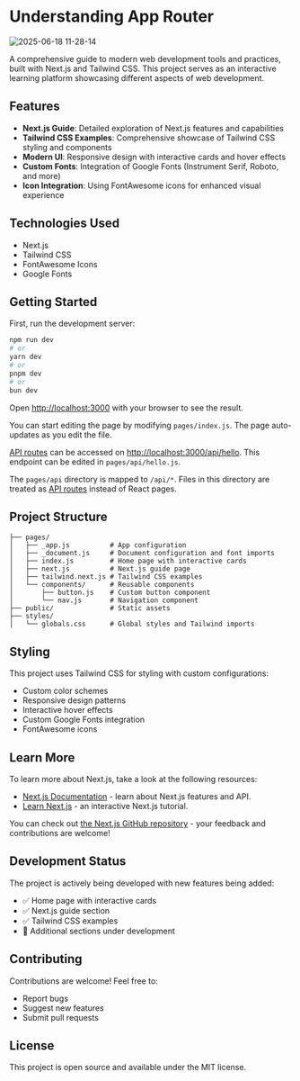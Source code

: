 

# Understanding App Router
![2025-06-18 11-28-14](https://github.com/user-attachments/assets/2c5b069e-c1c5-422d-9c89-034c125fd286)

A comprehensive guide to modern web development tools and practices, built with Next.js and Tailwind CSS. This project serves as an interactive learning platform showcasing different aspects of web development.

## Features

- **Next.js Guide**: Detailed exploration of Next.js features and capabilities
- **Tailwind CSS Examples**: Comprehensive showcase of Tailwind CSS styling and components
- **Modern UI**: Responsive design with interactive cards and hover effects
- **Custom Fonts**: Integration of Google Fonts (Instrument Serif, Roboto, and more)
- **Icon Integration**: Using FontAwesome icons for enhanced visual experience

## Technologies Used

- Next.js
- Tailwind CSS
- FontAwesome Icons
- Google Fonts

## Getting Started

First, run the development server:

```bash
npm run dev
# or
yarn dev
# or
pnpm dev
# or
bun dev
```

Open [http://localhost:3000](http://localhost:3000) with your browser to see the result.

You can start editing the page by modifying `pages/index.js`. The page auto-updates as you edit the file.

[API routes](https://nextjs.org/docs/pages/building-your-application/routing/api-routes) can be accessed on [http://localhost:3000/api/hello](http://localhost:3000/api/hello). This endpoint can be edited in `pages/api/hello.js`.

The `pages/api` directory is mapped to `/api/*`. Files in this directory are treated as [API routes](https://nextjs.org/docs/pages/building-your-application/routing/api-routes) instead of React pages.

## Project Structure

```
├── pages/
│   ├── _app.js          # App configuration
│   ├── _document.js     # Document configuration and font imports
│   ├── index.js         # Home page with interactive cards
│   ├── next.js          # Next.js guide page
│   ├── tailwind.next.js # Tailwind CSS examples
│   └── components/      # Reusable components
│       ├── button.js    # Custom button component
│       └── nav.js       # Navigation component
├── public/              # Static assets
├── styles/             
│   └── globals.css      # Global styles and Tailwind imports
```

## Styling

This project uses Tailwind CSS for styling with custom configurations:
- Custom color schemes
- Responsive design patterns
- Interactive hover effects
- Custom Google Fonts integration
- FontAwesome icons

## Learn More

To learn more about Next.js, take a look at the following resources:

- [Next.js Documentation](https://nextjs.org/docs) - learn about Next.js features and API.
- [Learn Next.js](https://nextjs.org/learn-pages-router) - an interactive Next.js tutorial.

You can check out [the Next.js GitHub repository](https://github.com/vercel/next.js) - your feedback and contributions are welcome!

## Development Status

The project is actively being developed with new features being added:
- ✅ Home page with interactive cards
- ✅ Next.js guide section
- ✅ Tailwind CSS examples
- 🚧 Additional sections under development

## Contributing

Contributions are welcome! Feel free to:
- Report bugs
- Suggest new features
- Submit pull requests

## License

This project is open source and available under the MIT license.
